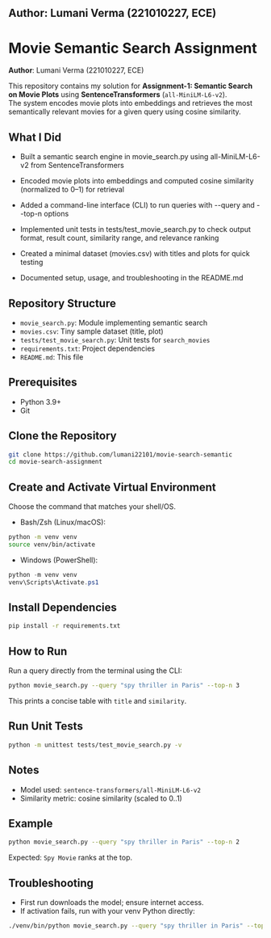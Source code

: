 

## **Author**: Lumani Verma (221010227, ECE)

# Movie Semantic Search Assignment

**Author**: Lumani Verma (221010227, ECE)

This repository contains my solution for **Assignment-1: Semantic Search on Movie Plots** using **SentenceTransformers** (`all-MiniLM-L6-v2`).  
The system encodes movie plots into embeddings and retrieves the most semantically relevant movies for a given query using cosine similarity.  

## What I Did
- Built a semantic search engine in movie_search.py using all-MiniLM-L6-v2 from SentenceTransformers

- Encoded movie plots into embeddings and computed cosine similarity (normalized to 0–1) for retrieval

- Added a command-line interface (CLI) to run queries with --query and --top-n options

- Implemented unit tests in tests/test_movie_search.py to check output format, result count, similarity range, and relevance ranking

- Created a minimal dataset (movies.csv) with titles and plots for quick testing

- Documented setup, usage, and troubleshooting in the README.md

## Repository Structure
- `movie_search.py`: Module implementing semantic search
- `movies.csv`: Tiny sample dataset (title, plot)
- `tests/test_movie_search.py`: Unit tests for `search_movies`
- `requirements.txt`: Project dependencies
- `README.md`: This file

## Prerequisites
- Python 3.9+
- Git

## Clone the Repository
```bash
git clone https://github.com/lumani22101/movie-search-semantic
cd movie-search-assignment
```

## Create and Activate Virtual Environment
Choose the command that matches your shell/OS.

- Bash/Zsh (Linux/macOS):
```bash
python -m venv venv
source venv/bin/activate
```

- Windows (PowerShell):
```powershell
python -m venv venv
venv\Scripts\Activate.ps1
```

## Install Dependencies
```bash
pip install -r requirements.txt
```

## How to Run
Run a query directly from the terminal using the CLI:
```bash
python movie_search.py --query "spy thriller in Paris" --top-n 3
```
This prints a concise table with `title` and `similarity`.

## Run Unit Tests
```bash
python -m unittest tests/test_movie_search.py -v
```

## Notes
- Model used: `sentence-transformers/all-MiniLM-L6-v2`
- Similarity metric: cosine similarity (scaled to 0..1)

## Example
```bash
python movie_search.py --query "spy thriller in Paris" --top-n 2
```
Expected: `Spy Movie` ranks at the top.

## Troubleshooting
- First run downloads the model; ensure internet access.
- If activation fails, run with your venv Python directly:
```bash
./venv/bin/python movie_search.py --query "spy thriller in Paris" --top-n 3
```